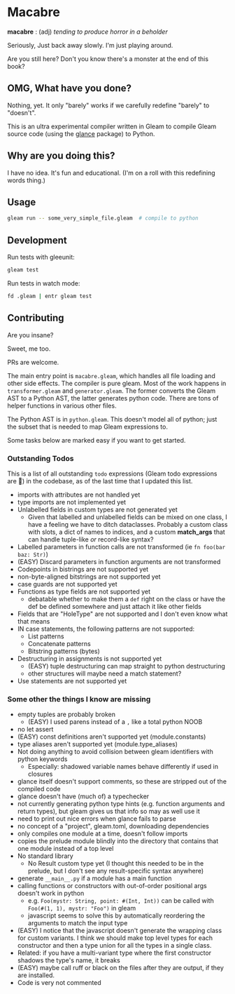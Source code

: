 # Macabre

**macabre** : (adj) _tending to produce horror in a beholder_

Seriously, Just back away slowly. I'm just playing around.

Are you still here? Don't you know there's a monster at the end of this book?

## OMG, What have you done?

Nothing, yet. It only "barely" works if we carefully redefine "barely" to "doesn't".

This is an ultra experimental compiler written in Gleam to compile Gleam source code (using
the [glance](https://hexdocs.pm/glance/) package) to Python.

## Why are you doing this?

I have no idea. It's fun and educational. (I'm on a roll with this redefining words thing.)

## Usage

```sh
gleam run -- some_very_simple_file.gleam  # compile to python
```

## Development

Run tests with gleeunit:

```sh
gleam test
```

Run tests in watch mode:

```sh
fd .gleam | entr gleam test
```

## Contributing

Are you insane?

Sweet, me too.

PRs are welcome.

The main entry point is `macabre.gleam`, which handles all file loading and
other side effects. The compiler is pure gleam. Most of the work happens in
`transformer.gleam` and `generator.gleam`. The former converts the Gleam AST to
a Python AST, the latter generates python code. There are tons of helper
functions in various other files.

The Python AST is in `python.gleam`. This doesn't model all of python; just the
subset that is needed to map Gleam expressions to.

Some tasks below are marked easy if you want to get started.

### Outstanding Todos

This is a list of all outstanding `todo` expressions (Gleam todo expressions
are ) in the codebase, as of the last time that I updated this list.

- imports with attributes are not handled yet
- type imports are not implemented yet
- Unlabelled fields in custom types are not generated yet
  - Given that labelled and unlabelled fields can be mixed on one class, I have
    a feeling we have to ditch dataclasses. Probably a custom class with slots, a
    dict of names to indices, and a custom **match_args** that can handle
    tuple-like _or_ record-like syntax?
- Labelled parameters in function calls are not transformed (ie `fn foo(bar baz: Str)`)
- (EASY) Discard parameters in function arguments are not transformed
- Codepoints in bistrings are not supported yet
- non-byte-aligned bitstrings are not supported yet
- case guards are not supported yet
- Functions as type fields are not supported yet
  - debatable whether to make them a `def` right on the class or have the def be defined somewhere and just attach it like other fields
- Fields that are "HoleType" are not supported and I don't even know what that means
- IN case statements, the following patterns are not supported:
  - List patterns
  - Concatenate patterns
  - Bitstring patterns (bytes)
- Destructuring in assignments is not supported yet
  - (EASY) tuple destructuring can map straight to python destructuring
  - other structures will maybe need a match statement?
- Use statements are not supported yet

### Some other the things I know are missing

- empty tuples are probably broken
  - (EASY) I used parens instead of a `,` like a total python NOOB
- no let assert
- (EASY) const definitions aren't supported yet (module.constants)
- type aliases aren't supported yet (module.type_aliases)
- Not doing anything to avoid collision between gleam identifiers with python keywords
  - Especially: shadowed variable names behave differently if used in closures
- glance itself doesn't support comments, so these are stripped out of the compiled code
- glance doesn't have (much of) a typechecker
- not currently generating python type hints (e.g. function arguments and
  return types), but gleam gives us that info so may as well use it
- need to print out nice errors when glance fails to parse
- no concept of a "project", gleam.toml, downloading dependencies
- only compiles one module at a time, doesn't follow imports
- copies the prelude module blindly into the directory that contains that one module instead of a top level
- No standard library
  - No Result custom type yet (I thought this needed to be in the prelude, but I don't see any result-specific syntax anywhere)
- generate `__main__.py` if a module has a main function
- calling functions or constructors with out-of-order positional args doesn't
  work in python
  - e.g. `Foo(mystr: String, point: #(Int, Int))` can be called with `Foo(#(1,
1), mystr: "Foo")` in gleam
  - javascript seems to solve this by automatically reordering the arguments to
    match the input type
- (EASY) I notice that the javascript doesn't generate the wrapping class for custom
  variants. I think we should make top level types for each constructor and then a type union
  for all the types in a single class.
- Related: if you have a multi-variant type where the first constructor shadows
  the type's name, it breaks
- (EASY) maybe call ruff or black on the files after they are output, if they are installed.
- Code is very not commented
